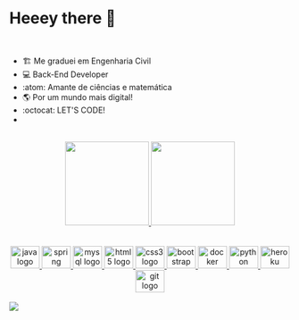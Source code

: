 
# Heeey there 👋

<br>

- :building_construction: Me graduei em Engenharia Civil
- :computer: Back-End Developer 
- :atom: Amante de ciências e matemática
- :earth_americas: Por um mundo mais digital!
- :octocat: LET'S CODE!
- 
<br>

<div align="center">
  <a href="https://github.com/Rafael-Bessa">
    
  <img height="150em" src="https://github-readme-stats.vercel.app/api?username=Rafael-Bessa&show_icons=true&theme=radical&include_all_commits=true&count_private=true"/>
    
  <img height="150em" src="https://github-readme-stats.vercel.app/api/top-langs/?username=Rafael-Bessa&layout=compact&langs_count=7&theme=radical"/>
</div>

  <br>
  <br>
  
  <div align="center">
    
  <img src="https://cdn.jsdelivr.net/gh/devicons/devicon/icons/java/java-original.svg" height="40" width="52" alt="java logo"  />
   
  <img src="https://cdn.jsdelivr.net/gh/devicons/devicon/icons/spring/spring-original.svg" height="40" width="52" alt="spring logo"  />
    
  <img src="https://cdn.jsdelivr.net/gh/devicons/devicon/icons/mysql/mysql-original.svg" height="40" width="52" alt="mysql logo"  />

  <img src="https://cdn.jsdelivr.net/gh/devicons/devicon/icons/html5/html5-original.svg" height="40" width="52" alt="html5 logo"  />
    
  <img src="https://cdn.jsdelivr.net/gh/devicons/devicon/icons/css3/css3-original.svg" height="40" width="52" alt="css3 logo"  />
    
  <img src="https://cdn.jsdelivr.net/gh/devicons/devicon/icons/bootstrap/bootstrap-original.svg" height="40" width="52" alt="bootstrap logo"  />
 
  <img src="https://cdn.jsdelivr.net/gh/devicons/devicon/icons/docker/docker-original.svg" height="40" width="52" alt="docker logo"  />

  <img src="https://cdn.jsdelivr.net/gh/devicons/devicon/icons/python/python-original.svg" height="40" width="52" alt="python logo"  />
  
  <img src="https://cdn.jsdelivr.net/gh/devicons/devicon/icons/heroku/heroku-original.svg" height="40" width="52" alt="heroku logo"  />

  <img src="https://cdn.jsdelivr.net/gh/devicons/devicon/icons/git/git-original.svg" height="40" width="52" alt="git logo"  />
    
  </div>

  </div>
  <br>

  <div> 
         <a href="https://www.linkedin.com/in/rafaelmbessa/" target="_blank"><img src="https://img.shields.io/badge/-LinkedIn-%230077B5?style=for-the-badge&logo=linkedin&logoColor=white" target="_blank"></a>
  </div>
